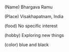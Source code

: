 (Name) Bhargava Ramu

(Place) Visakhapatnam, India

(food) No specific interest

(hobby) Exploring new things

(color) blue and black
